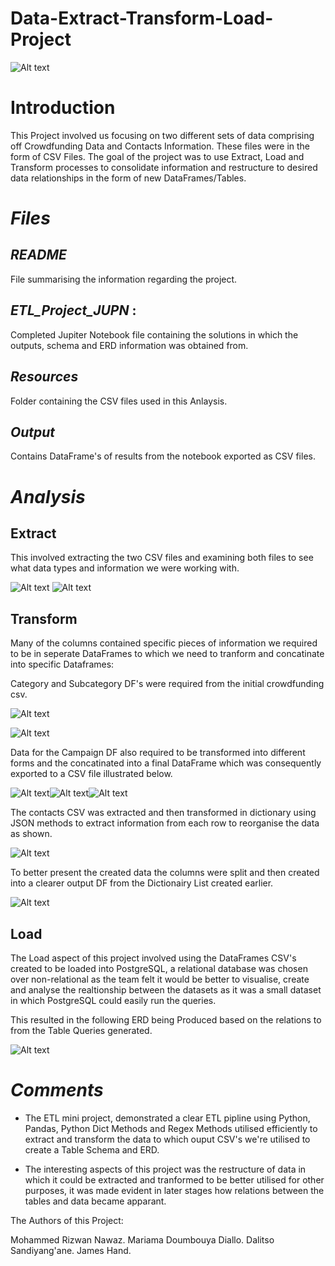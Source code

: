 # Data-Extract-Transform-Load-Project
![Alt text](Images/ETL%20Image.png)

# Introduction 

This Project involved us focusing on two different sets of data comprising off Crowdfunding Data and Contacts Information. These files were in the form of CSV Files. The goal of the project was to use Extract, Load and Transform processes to consolidate information and restructure to desired data relationships in the form of new DataFrames/Tables.

# ***Files***
## *README*  
File summarising the information regarding the project.
## *ETL_Project_JUPN* : 
Completed Jupiter Notebook file containing the solutions in which the outputs, schema and ERD information was obtained from.
## *Resources*
Folder containing the CSV files used in this Anlaysis.
## *Output*
Contains DataFrame's of results from the notebook exported as CSV files.

# ***Analysis***

## Extract 
This involved extracting the two CSV files and examining both files to see what data types and information we were working with.

![Alt text](Images/dependencies.png) 
![Alt text](Images/Customer%20info.png)

## Transform
Many of the columns contained specific pieces of information we required to be in seperate DataFrames to which we need to tranform and concatinate into specific Dataframes:

Category and Subcategory DF's were required from the initial crowdfunding csv.

![Alt text](Images/category_DF.png)

![Alt text](Images/subcategory_DF.png)


Data for the Campaign DF also required to be transformed into different forms and the concatinated into a final DataFrame which was consequently exported to a CSV file illustrated below.

![Alt text](Images/Changing_data_format.png)![Alt text](Images/renaming_blurb.png)![Alt text](Images/campaign%20DF.png)


The contacts CSV was extracted and then transformed in dictionary using JSON methods to extract information from each row to reorganise the data as shown.

![Alt text](Images/converitng%20to%20json%20and%20creating%20dict%20values.png)

To better present the created data the columns were split and then created into a clearer output DF from the Dictionairy List created earlier.

![Alt text](Images/creating%20info%20df.png)

## Load

The Load aspect of this project involved using the DataFrames CSV's created to be loaded into PostgreSQL, a relational database was chosen over non-relational as the team felt it would be better to visualise, create and analyse the realtionship between the datasets as it was a small dataset in which PostgreSQL could easily run the queries.



This resulted in the following ERD being Produced based on the relations to from the Table Queries generated.

![Alt text](ERD_Diagram/ERD.png)

# ***Comments***

* The ETL mini project, demonstrated a clear ETL pipline using Python, Pandas, Python Dict Methods and Regex Methods utilised efficiently to extract and transform the data to which ouput CSV's we're utilised to create a Table Schema and ERD.

* The interesting aspects of this project was the restructure of data in which it could be extracted and tranformed to be better utilised for other purposes, it was made evident in later stages how relations between the tables and data became apparant. 

The Authors of this Project:

Mohammed Rizwan Nawaz.
Mariama Doumbouya Diallo.
Dalitso Sandiyang'ane.
James Hand.